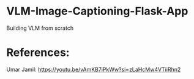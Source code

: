 # VLM-Image-Captioning-Flask-App
Building VLM from scratch

# References:
Umar Jamil: https://youtu.be/vAmKB7iPkWw?si=zLaHcMw4VTiiRhn2
